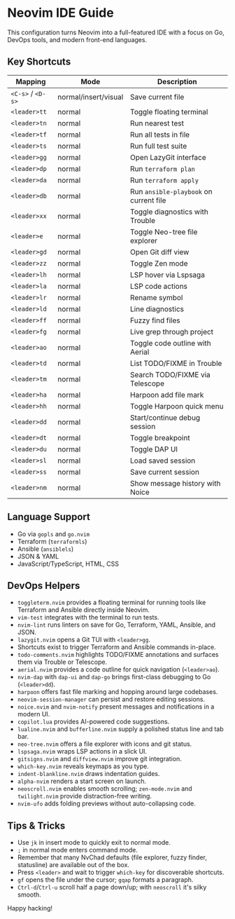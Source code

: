 # Neovim IDE Guide

This configuration turns Neovim into a full-featured IDE with a focus on Go, DevOps tools, and modern front-end languages.

## Key Shortcuts

| Mapping | Mode | Description |
| --- | --- | --- |
| `<C-s>` / `<D-s>` | normal/insert/visual | Save current file |
| `<leader>tt` | normal | Toggle floating terminal |
| `<leader>tn` | normal | Run nearest test |
| `<leader>tf` | normal | Run all tests in file |
| `<leader>ts` | normal | Run full test suite |
| `<leader>gg` | normal | Open LazyGit interface |
| `<leader>dp` | normal | Run `terraform plan` |
| `<leader>da` | normal | Run `terraform apply` |
| `<leader>db` | normal | Run `ansible-playbook` on current file |
| `<leader>xx` | normal | Toggle diagnostics with Trouble |
| `<leader>e` | normal | Toggle Neo-tree file explorer |
| `<leader>gd` | normal | Open Git diff view |
| `<leader>zz` | normal | Toggle Zen mode |
| `<leader>lh` | normal | LSP hover via Lspsaga |
| `<leader>la` | normal | LSP code actions |
| `<leader>lr` | normal | Rename symbol |
| `<leader>ld` | normal | Line diagnostics |
| `<leader>ff` | normal | Fuzzy find files |
| `<leader>fg` | normal | Live grep through project |
| `<leader>ao` | normal | Toggle code outline with Aerial |
| `<leader>td` | normal | List TODO/FIXME in Trouble |
| `<leader>tm` | normal | Search TODO/FIXME via Telescope |
| `<leader>ha` | normal | Harpoon add file mark |
| `<leader>hh` | normal | Toggle Harpoon quick menu |
| `<leader>dd` | normal | Start/continue debug session |
| `<leader>dt` | normal | Toggle breakpoint |
| `<leader>du` | normal | Toggle DAP UI |
| `<leader>sl` | normal | Load saved session |
| `<leader>ss` | normal | Save current session |
| `<leader>nm` | normal | Show message history with Noice |

## Language Support

- Go via `gopls` and `go.nvim`
- Terraform (`terraformls`)
- Ansible (`ansiblels`)
- JSON & YAML
- JavaScript/TypeScript, HTML, CSS

## DevOps Helpers

- `toggleterm.nvim` provides a floating terminal for running tools like Terraform and Ansible directly inside Neovim.
- `vim-test` integrates with the terminal to run tests.
- `nvim-lint` runs linters on save for Go, Terraform, YAML, Ansible, and JSON.
- `lazygit.nvim` opens a Git TUI with `<leader>gg`.
- Shortcuts exist to trigger Terraform and Ansible commands in-place.
- `todo-comments.nvim` highlights TODO/FIXME annotations and surfaces them via Trouble or Telescope.
- `aerial.nvim` provides a code outline for quick navigation (`<leader>ao`).
- `nvim-dap` with `dap-ui` and `dap-go` brings first-class debugging to Go (`<leader>dd`).
- `harpoon` offers fast file marking and hopping around large codebases.
- `neovim-session-manager` can persist and restore editing sessions.
- `noice.nvim` and `nvim-notify` present messages and notifications in a modern UI.
- `copilot.lua` provides AI-powered code suggestions.
- `lualine.nvim` and `bufferline.nvim` supply a polished status line and tab bar.
- `neo-tree.nvim` offers a file explorer with icons and git status.
- `lspsaga.nvim` wraps LSP actions in a slick UI.
- `gitsigns.nvim` and `diffview.nvim` improve git integration.
- `which-key.nvim` reveals keymaps as you type.
- `indent-blankline.nvim` draws indentation guides.
- `alpha-nvim` renders a start screen on launch.
- `neoscroll.nvim` enables smooth scrolling; `zen-mode.nvim` and `twilight.nvim` provide distraction-free writing.
- `nvim-ufo` adds folding previews without auto-collapsing code.

## Tips & Tricks

- Use `jk` in insert mode to quickly exit to normal mode.
- `;` in normal mode enters command mode.
- Remember that many NvChad defaults (file explorer, fuzzy finder, statusline) are available out of the box.
- Press `<leader>` and wait to trigger `which-key` for discoverable shortcuts.
- `gf` opens the file under the cursor; `gqap` formats a paragraph.
- `Ctrl-d`/`Ctrl-u` scroll half a page down/up; with `neoscroll` it's silky smooth.

Happy hacking!
